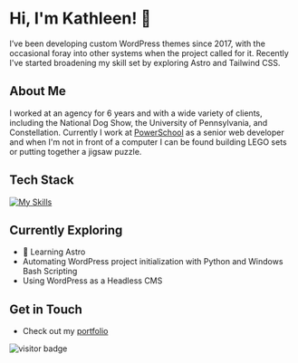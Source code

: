 # Hi, I'm Kathleen! 👋

I’ve been developing custom WordPress themes since 2017, with the occasional foray into other systems when the project called for it. Recently I've started broadening my skill set by exploring Astro and Tailwind CSS.

## About Me

I worked at an agency for 6 years and with a wide variety of clients, including the National Dog Show, the University of Pennsylvania, and Constellation. Currently I work at [PowerSchool](https://www.powerschool.com/) as a senior web developer and when I'm not in front of a computer I can be found building LEGO sets or putting together a jigsaw puzzle.

## Tech Stack
[![My Skills](https://skillicons.dev/icons?i=wordpress,react,astro,js,jquery,php,py,html,bootstrap,css,sass,powershell,vite,vscode,git,github,gitlab,gulp,mysql)](https://skillicons.dev)

## Currently Exploring

- 🚀 Learning Astro
- Automating WordPress project initialization with Python and Windows Bash Scripting
- Using WordPress as a Headless CMS

## Get in Touch

- Check out my [portfolio](https://kathleenglackin.com)

![visitor badge](https://visitor-badge.laobi.icu/badge?page_id=KathleenGlackin.KathleenGlackin)
